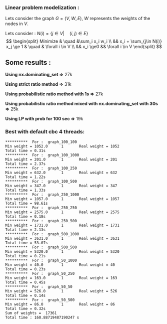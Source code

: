 ### Linear problem modelization :



Lets consider the graph $G = (V, W,E)$, $W$ represents the weights of the nodes in $V$.

Lets consider : $N(i) = \left\{ j\in V | \quad (i,j) \in E\right\}$ 
$$
\begin{split}
Minimize & \quad &\sum_i x_i w_i \\
&& x_i + \sum_{j\in N(i)} x_j \ge 1 & \quad & \forall i \in V \\
&& x_i \ge0  && \forall i \in V 
\end{split}
$$








## Some results :

**Using nx.dominating_set =>**  27k

**Using strict ratio method =>** 31k

**Using probabilistic ratio method with 1s =>** 27k

**Using probabilistic ratio method mixed with nx.dominating_set with 30s =>**  25k





**Using LP with prob for 100 sec =>** 19k







### Best with default cbc 4 threads:



```
**********  For :  graph_100_100
Min weight = 1052.0      1       Real weight = 1052
Total time = 0.31s
**********  For :  graph_100_1000
Min weight = 201.0       1       Real weight = 201
Total time = 2.37s
**********  For :  graph_100_250
Min weight = 632.0       1       Real weight = 632
Total time = 1.22s
**********  For :  graph_100_500
Min weight = 347.0       1       Real weight = 347
Total time = 1.33s
**********  For :  graph_250_1000
Min weight = 1057.0      1       Real weight = 1057
Total time = 98.61s
**********  For :  graph_250_250
Min weight = 2575.0      1       Real weight = 2575
Total time = 0.18s
**********  For :  graph_250_500
Min weight = 1731.0      1       Real weight = 1731
Total time = 2.13s
**********  For :  graph_500_1000
Min weight = 3631.0      1       Real weight = 3631
Total time = 53.07s
**********  For :  graph_500_500
Min weight = 5320.0      1       Real weight = 5320
Total time = 0.21s
**********  For :  graph_50_1000
Min weight = 40.0        1       Real weight = 40
Total time = 0.23s
**********  For :  graph_50_250
Min weight = 163.0       1       Real weight = 163
Total time = 0.45s
**********  For :  graph_50_50
Min weight = 526.0       1       Real weight = 526
Total time = 0.14s
**********  For :  graph_50_500
Min weight = 86.0        1       Real weight = 86
Total time = 0.32s
Sum of weights =  17361
Total time : 160.88719487190247 s
```

